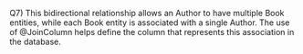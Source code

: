 Q7)
This bidirectional relationship allows an Author to have multiple Book entities, while each Book entity is associated with a single Author. The use of @JoinColumn helps define the column that represents this association in the database.
